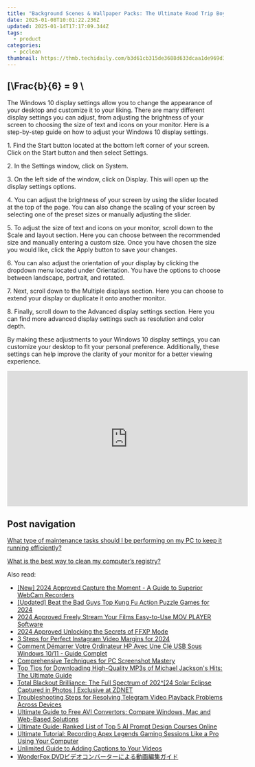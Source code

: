 ```yaml
---
title: "Background Scenes & Wallpaper Packs: The Ultimate Road Trip Boy Band Collection by YL Computing"
date: 2025-01-08T10:01:22.236Z
updated: 2025-01-14T17:17:09.344Z
tags:
  - product
categories:
  - pcclean
thumbnail: https://thmb.techidaily.com/b3d61cb315de3688d633dcaa1de969d34c57d2ef4835c89401c3246551696a45.png
---
```


## \[\Frac{b}{6} = 9 \

The Windows 10 display settings allow you to change the appearance of your desktop and customize it to your liking. There are many different display settings you can adjust, from adjusting the brightness of your screen to choosing the size of text and icons on your monitor. Here is a step-by-step guide on how to adjust your Windows 10 display settings. 

1\. Find the Start button located at the bottom left corner of your screen. Click on the Start button and then select Settings.

2\. In the Settings window, click on System.

3\. On the left side of the window, click on Display. This will open up the display settings options. 

4\. You can adjust the brightness of your screen by using the slider located at the top of the page. You can also change the scaling of your screen by selecting one of the preset sizes or manually adjusting the slider.

5\. To adjust the size of text and icons on your monitor, scroll down to the Scale and layout section. Here you can choose between the recommended size and manually entering a custom size. Once you have chosen the size you would like, click the Apply button to save your changes.

6\. You can also adjust the orientation of your display by clicking the dropdown menu located under Orientation. You have the options to choose between landscape, portrait, and rotated.

7\. Next, scroll down to the Multiple displays section. Here you can choose to extend your display or duplicate it onto another monitor.

8\. Finally, scroll down to the Advanced display settings section. Here you can find more advanced display settings such as resolution and color depth. 

By making these adjustments to your Windows 10 display settings, you can customize your desktop to fit your personal preference. Additionally, these settings can help improve the clarity of your monitor for a better viewing experience.

<!-- affiliate ads begin -->
<iframe width="560" height="315" src="https://www.youtube.com/embed/1rCjQ09iG7s?si=Si1fUBric8MH1VHI" title="YouTube video player" frameborder="0" allow="accelerometer; autoplay; clipboard-write; encrypted-media; gyroscope; picture-in-picture; web-share" referrerpolicy="strict-origin-when-cross-origin" allowfullscreen></iframe>
<!-- affiliate ads end -->

## Post navigation

[What type of maintenance tasks should I be performing on my PC to keep it running efficiently?](https://tools.techidaily.com/pcclean/products/)

[What is the best way to clean my computer’s registry?](https://tools.techidaily.com/pcclean/products/)

<ins class="adsbygoogle"
     style="display:block"
     data-ad-format="autorelaxed"
     data-ad-client="ca-pub-7571918770474297"
     data-ad-slot="1223367746"></ins>

<ins class="adsbygoogle"
     style="display:block"
     data-ad-client="ca-pub-7571918770474297"
     data-ad-slot="8358498916"
     data-ad-format="auto"
     data-full-width-responsive="true"></ins>

<span class="atpl-alsoreadstyle">Also read:</span>
<div><ul>
<li><a href="https://video-capture.techidaily.com/new-2024-approved-capture-the-moment-a-guide-to-superior-webcam-recorders/"><u>[New] 2024 Approved Capture the Moment - A Guide to Superior WebCam Recorders</u></a></li>
<li><a href="https://screen-sharing-recording.techidaily.com/updated-beat-the-bad-guys-top-kung-fu-action-puzzle-games-for-2024/"><u>[Updated] Beat the Bad Guys Top Kung Fu Action Puzzle Games for 2024</u></a></li>
<li><a href="https://some-knowledge.techidaily.com/2024-approved-freely-stream-your-films-easy-to-use-mov-player-software/"><u>2024 Approved Freely Stream Your Films Easy-to-Use MOV PLAYER Software</u></a></li>
<li><a href="https://fox-access.techidaily.com/2024-approved-unlocking-the-secrets-of-ffxp-mode/"><u>2024 Approved Unlocking the Secrets of FFXP Mode</u></a></li>
<li><a href="https://instagram-video-files.techidaily.com/3-steps-for-perfect-instagram-video-margins-for-2024/"><u>3 Steps for Perfect Instagram Video Margins for 2024</u></a></li>
<li><a href="https://fox-sys.techidaily.com/comment-demarrer-votre-ordinateur-hp-avec-une-cle-usb-sous-windows-1011-guide-complet/"><u>Comment Démarrer Votre Ordinateur HP Avec Une Clé USB Sous Windows 10/11 - Guide Complet</u></a></li>
<li><a href="https://tech-recovery.techidaily.com/comprehensive-techniques-for-pc-screenshot-mastery/"><u>Comprehensive Techniques for PC Screenshot Mastery</u></a></li>
<li><a href="https://discover-best.techidaily.com/top-tips-for-downloading-high-quality-mp3s-of-michael-jacksons-hits-the-ultimate-guide/"><u>Top Tips for Downloading High-Quality MP3s of Michael Jackson's Hits: The Ultimate Guide</u></a></li>
<li><a href="https://tech-renaissance.techidaily.com/total-blackout-brilliance-the-full-spectrum-of-20224-solar-eclipse-captured-in-photos-exclusive-at-zdnet/"><u>Total Blackout Brilliance: The Full Spectrum of 202^[24 Solar Eclipse Captured in Photos | Exclusive at ZDNET</u></a></li>
<li><a href="https://discover-best.techidaily.com/troubleshooting-steps-for-resolving-telegram-video-playback-problems-across-devices/"><u>Troubleshooting Steps for Resolving Telegram Video Playback Problems Across Devices</u></a></li>
<li><a href="https://discover-best.techidaily.com/ultimate-guide-to-free-avi-convertors-compare-windows-mac-and-web-based-solutions/"><u>Ultimate Guide to Free AVI Convertors: Compare Windows, Mac and Web-Based Solutions</u></a></li>
<li><a href="https://tech-revival.techidaily.com/ultimate-guide-ranked-list-of-top-5-ai-prompt-design-courses-online/"><u>Ultimate Guide: Ranked List of Top 5 AI Prompt Design Courses Online</u></a></li>
<li><a href="https://discover-best.techidaily.com/ultimate-tutorial-recording-apex-legends-gaming-sessions-like-a-pro-using-your-computer/"><u>Ultimate Tutorial: Recording Apex Legends Gaming Sessions Like a Pro Using Your Computer</u></a></li>
<li><a href="https://discover-best.techidaily.com/unlimited-guide-to-adding-captions-to-your-videos/"><u>Unlimited Guide to Adding Captions to Your Videos</u></a></li>
<li><a href="https://discover-best.techidaily.com/1726027519035-wonderfox-dvd/"><u>WonderFox DVDビデオコンバーターによる動画編集ガイド</u></a></li>
</ul></div>

